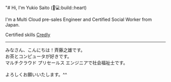"# Hi, I'm Yukio Saito (:tea::computer::build::heart)

I'm a Multi Cloud pre-sales Engineer and Certified Social Worker from Japan.

Certified skills <a href="https://www.credly.com/users/yukio-saito/badges?sort=-state_updated_at&page=1">Credly</a><br />

---



みなさん、こんにちは！斉藤之雄です。<br />
お茶とコンピュータが好きです。<br />
マルチクラウド プリセールス エンジニアで社会福祉士です。<br /><br />
よろしくお願いいたします。^^
